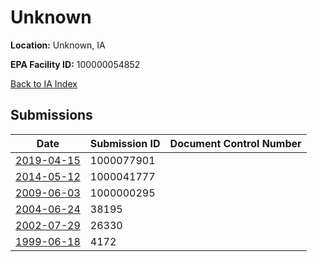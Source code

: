 # Unknown

**Location:** Unknown, IA

**EPA Facility ID:** 100000054852

[Back to IA Index](../../index.md)

## Submissions

| Date | Submission ID | Document Control Number |
|------|--------------|-------------------------|
| [2019-04-15](submissions/1000077901.md) | 1000077901 |  |
| [2014-05-12](submissions/1000041777.md) | 1000041777 |  |
| [2009-06-03](submissions/1000000295.md) | 1000000295 |  |
| [2004-06-24](submissions/38195.md) | 38195 |  |
| [2002-07-29](submissions/26330.md) | 26330 |  |
| [1999-06-18](submissions/4172.md) | 4172 |  |
